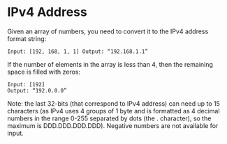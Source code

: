 # IPv4 Address

Given an array of numbers, you need to convert it to the IPv4 address format string:
```
Input: [192, 168, 1, 1] Output: “192.168.1.1”
```

If the number of elements in the array is less than 4, then the remaining space is filled with zeros:
```
Input: [192]
Output: “192.0.0.0”
```

Note: the last 32-bits (that correspond to IPv4 address) can need up to 15 characters (as IPv4 uses 4 groups of 1 byte and is formatted as 4 decimal numbers in the range 0-255 separated by dots (the . character), so the maximum is DDD.DDD.DDD.DDD). Negative numbers are not available for input.
